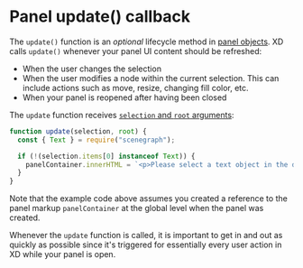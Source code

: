# Panel update() callback

The `update()` function is an _optional_ lifecycle method in [panel objects](/reference/structure/handlers/#panel). XD calls `update()` whenever your panel UI content should be refreshed:
* When the user changes the selection
* When the user modifies a node within the current selection. This can include actions such as move, resize, changing fill color, etc.
* When your panel is reopened after having been closed

The `update` function receives [`selection` and `root` arguments](/reference/structure/handlers/#contextual-arguments):

```js
function update(selection, root) {
  const { Text } = require("scenegraph");

  if (!(selection.items[0] instanceof Text)) {
    panelContainer.innerHTML = `<p>Please select a text object in the document.</p>`;
  }
}
```

Note that the example code above assumes you created a reference to the panel markup `panelContainer` at the global level when the panel was created.

Whenever the `update` function is called, it is important to get in and out as quickly as possible since it's triggered for essentially every user action in XD while your panel is open.
